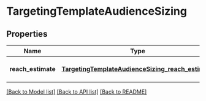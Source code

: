 # TargetingTemplateAudienceSizing
## Properties

| Name | Type | Description | Notes |
|------------ | ------------- | ------------- | -------------|
| **reach\_estimate** | [**TargetingTemplateAudienceSizing_reach_estimate**](TargetingTemplateAudienceSizing_reach_estimate.md) |  | [optional] [default to null] |

[[Back to Model list]](../README.md#documentation-for-models) [[Back to API list]](../README.md#documentation-for-api-endpoints) [[Back to README]](../README.md)

